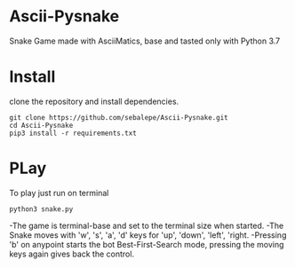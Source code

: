 # Ascii-Pysnake
Snake Game made with AsciiMatics, base and tasted only with Python 3.7

# Install
clone the repository and install dependencies.
```
git clone https://github.com/sebalepe/Ascii-Pysnake.git
cd Ascii-Pysnake
pip3 install -r requirements.txt
```
# PLay
To play just run on terminal
```
python3 snake.py
```

-The game is terminal-base and set to the terminal size when started. 
-The Snake moves with 'w', 's', 'a', 'd' keys for 'up', 'down', 'left', 'right. 
-Pressing 'b' on anypoint starts the bot Best-First-Search mode, pressing the moving keys again gives back the control.

